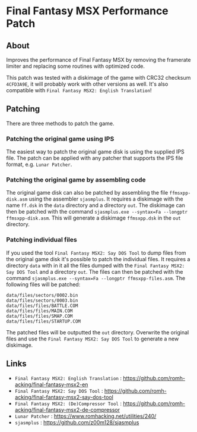 # Final Fantasy MSX Performance Patch
## About
Improves the performance of Final Fantasy MSX by removing the framerate limiter and replacing some routines with optimized code.

This patch was tested with a diskimage of the game with CRC32 checksum `4CFD3A9E`, it will probably work with other versions as well. It's also compatible with `Final Fantasy MSX2: English Translation`!

## Patching
There are three methods to patch the game.

### Patching the original game using IPS
The easiest way to patch the original game disk is using the supplied IPS file. The patch can be applied with any patcher that supports the IPS file format, e.g. `Lunar Patcher`.

### Patching the original game by assembling code
The original game disk can also be patched by assembling the file `ffmsxpp-disk.asm` using the assembler `sjasmplus`.
It requires a diskimage with the name `ff.dsk` in the `data` directory and a directory `out`.
The diskimage can then be patched with the command `sjasmplus.exe --syntax=Fa --longptr ffmsxpp-disk.asm`. This will generate a diskimage `ffmsxpp.dsk` in the `out` directory.

### Patching individual files
If you used the tool `Final Fantasy MSX2: Say DOS Tool` to dump files from the original game disk it's possible to patch the individual files.
It requires a directory `data` with in it all the files dumped with the `Final Fantasy MSX2: Say DOS Tool` and a directory `out`. 
The files can then be patched with the command `sjasmplus.exe --syntax=Fa --longptr ffmsxpp-files.asm`. The following files will be patched:
```
data/files/sectors/0002.bin
data/files/sectors/0003.bin
data/files/files/BATTLE.COM
data/files/files/MAIN.COM
data/files/files/SMAP.COM
data/files/files/STARTUP.COM
```
The patched files will be outputted the `out` directory. Overwrite the original files and use the `Final Fantasy MSX2: Say DOS Tool` to generate a new diskimage.

## Links
- `Final Fantasy MSX2: English Translation` : https://github.com/romh-acking/final-fantasy-msx2-en
- `Final Fantasy MSX2: Say DOS Tool` : https://github.com/romh-acking/final-fantasy-msx2-say-dos-tool
- `Final Fantasy MSX2: (De)Compressor Tool` : https://github.com/romh-acking/final-fantasy-msx2-de-compressor
- `Lunar Patcher` : https://www.romhacking.net/utilities/240/
- `sjasmplus` : https://github.com/z00m128/sjasmplus
